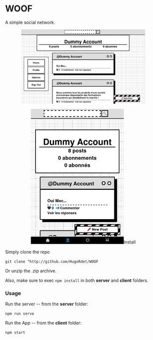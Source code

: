 # WOOF

A simple social network.

<p align="center">
<img src="screenshots/ss_1.png" width="400" alt="Browser version"/>
</p>

<p align="center">
<img src="screenshots/ss_2.png" width="300" alt="Mobile version/>
 </p>                         
 
### Install
Simply clone the repo 

```
git clone "http://github.com/HugoRdet/WOOF
```

Or unzip the .zip archive.


Also, make sure to exec
```npm install```
in both **server** and **client** folders.

### Usage
Run the server -- from the **server** folder:

```
npm run serve
```

Run the App -- from the **client** folder:

```
npm start
```
